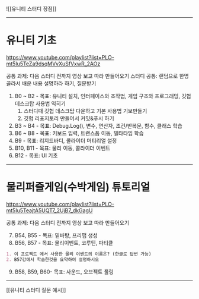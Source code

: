 ![[유니티 스터디 장점]]
- - -
# 유니티 기초
https://www.youtube.com/playlist?list=PLO-mt5Iu5TeZa9dsqMVvXuSfVxwR_2AOz

공통 과제: 다음 스터디 전까지 영상 보고 따라 만들어오기
스터디 공통: 랜덤으로 한명 골라서 배운 내용 설명하라 하기, 질문받기

1. B0 ~ B2 - 목표: 유니티 설치, 인터페이스와 조작법, 게임 구조와 프로그래밍, 깃헙 데스크탑 사용법 익히기
	1. 스터디때 깃헙 데스크탑 다운하고 기본 사용법 기보만들기
	2. 깃헙 리포지토리 만들어서 커밋&푸시 하기
2. B3 ~ B4 - 목표: Debug.Log(), 변수, 연산자, 조건/반복문, 함수, 클래스 학습
3. B6 ~ B8 - 목표: 키보드 입력, 트랜스폼 이동, 델타타임 학습
4. B9 - 목표: 리지드바디, 콜라이더 머티리얼 설정
5. B10, B11 - 목표: 물리 이동, 콜라이더 이벤트
6. B12 - 목표: UI 기초
- - -
# 물리퍼즐게임(수박게임) 튜토리얼
https://www.youtube.com/playlist?list=PLO-mt5Iu5TeajtA5UQT7_2UjB7_dkGagU

공통 과제: 다음 스터디 전까지 영상 보고 따라 만들어오기

7. B54, B55 - 목표: 밑바탕, 프리팹 생성
8. B56, B57 - 목표: 물리이벤트, 코루틴, 파티클
```markdown
1. 이 프로젝트 에서 사용한 물리 이벤트의 이름은? (한글로 답변 가능)
2. B57강에서 학습한것을 요약하여 설명하시오
```
9. B58, B59, B60- 목표: 사운드, 오브젝트 풀링
- - -
[[유니티 스터디 질문 예시]]